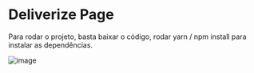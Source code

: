 # Deliverize Page

Para rodar o projeto, basta baixar o código, rodar yarn / npm install para instalar as dependências.

![image](https://user-images.githubusercontent.com/75024157/155750345-17eb0513-f8dd-4e68-a3d2-0a7b5d7b8a8c.png)
